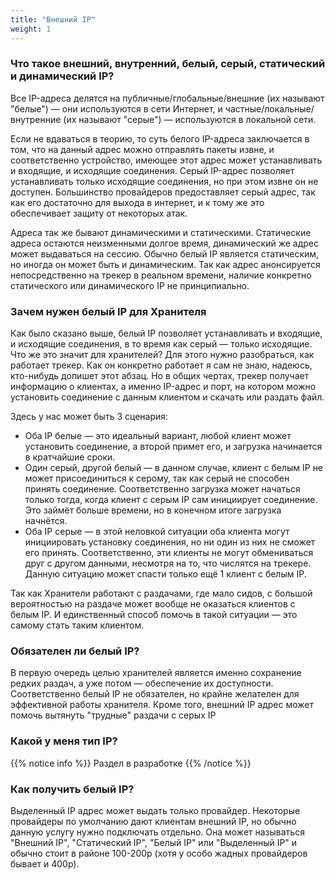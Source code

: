 ```yaml
---
title: "Внешний IP"
weight: 1
---
```

### Что такое внешний, внутренний, белый, серый, статический и динамический IP?
Все IP-адреса делятся на публичные/глобальные/внешние (их называют "белые") — они используются в сети Интернет, и частные/локальные/внутренние (их называют "серые") — используются в локальной сети.

Если не вдаваться в теорию, то суть белого IP-адреса заключается в том, что на данный адрес можно отправлять пакеты извне, и соответственно устройство, имеющее этот адрес может устанавливать и входящие, и исходящие соединения. Серый IP-адрес позволяет устанавливать только исходящие соединения, но при этом извне он не доступен. Большинство провайдеров предоставляет серый адрес, так как его достаточно для выхода в интернет, и к тому же это обеспечивает защиту от некоторых атак.

Адреса так же бывают динамическими и статическими. Статические адреса остаются неизменными долгое время, динамический же адрес может выдаваться на сессию. Обычно белый IP является статическим, но иногда он может быть и динамическим. Так как адрес анонсируется непосредственно на трекер в реальном времени, наличие конкретно статического или динамического IP не принципиально.

### Зачем нужен белый IP для Хранителя
Как было сказано выше, белый IP позволяет устанавливать и входящие, и исходящие соединения, в то время как серый — только исходящие. Что же это значит для хранителей? Для этого нужно разобраться, как работает трекер. Как он конкретно работает я сам не знаю, надеюсь, кто-нибудь допишет этот абзац. Но в общих чертах, трекер получает информацию о клиентах, а именно IP-адрес и порт, на котором можно установить соединение с данным клиентом и скачать или раздать файл.

Здесь у нас может быть 3 сценария:
* Оба IP белые — это идеальный вариант, любой клиент может установить соединение, а второй примет его, и загрузка начинается в кратчайшие сроки.
* Один серый, другой белый — в данном случае, клиент с белым IP не может присоединиться к серому, так как серый не способен принять соединение. Соответственно загрузка может начаться только тогда, когда клиент с серым IP сам инициирует соединение. Это займёт больше времени, но в конечном итоге загрузка начнётся.
* Оба IP серые — в этой неловкой ситуации оба клиента могут инициировать установку соединения, но ни один из них не сможет его принять. Соответственно, эти клиенты не могут обмениваться друг с другом данными, несмотря на то, что числятся на трекере. Данную ситуацию может спасти только ещё 1 клиент с белым IP.

Так как Хранители работают с раздачами, где мало сидов, с большой вероятностью на раздаче может вообще не оказаться клиентов с белым IP. И единственный способ помочь в такой ситуации — это самому стать таким клиентом.

### Обязателен ли белый IP?

В первую очередь целью хранителей является именно сохранение редких раздач, а уже потом — обеспечение их доступности. Соответственно белый IP не обязателен, но крайне желателен для эффективной работы хранителя. Кроме того, внешний IP адрес может помочь вытянуть "трудные" раздачи с серых IP

### Какой у меня тип IP?

{{% notice info %}}
Раздел в разработке
{{% /notice %}}


### Как получить белый IP?

Выделенный IP адрес может выдать только провайдер. Некоторые провайдеры по умолчанию дают клиентам внешний IP, но обычно данную услугу нужно подключать отдельно. Она может называться "Внешний IP", "Статический IP", "Белый IP" или "Выделенный IP" и обычно стоит в районе 100-200р (хотя у особо жадных провайдеров бывает и 400р).